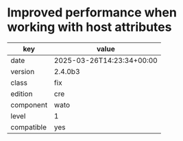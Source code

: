 [//]: # (werk v2)
# Improved performance when working with host attributes

key        | value
---------- | ---
date       | 2025-03-26T14:23:34+00:00
version    | 2.4.0b3
class      | fix
edition    | cre
component  | wato
level      | 1
compatible | yes


